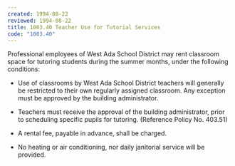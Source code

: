 ```yaml
---
created: 1994-08-22
reviewed: 1994-08-22
title: 1003.40 Teacher Use for Tutorial Services
code: "1003.40"
---
```


Professional employees of West Ada School District may rent classroom space for tutoring students during the summer months, under the following conditions:

- Use of classrooms by West Ada School District teachers will generally be restricted to their own regularly assigned classroom. Any exception must be approved by the building administrator.

- Teachers must receive the approval of the building administrator, prior to scheduling specific pupils for tutoring. (Reference Policy No. 403.51)

- A rental fee, payable in advance, shall be charged.

- No heating or air conditioning, nor daily janitorial service will be provided.
